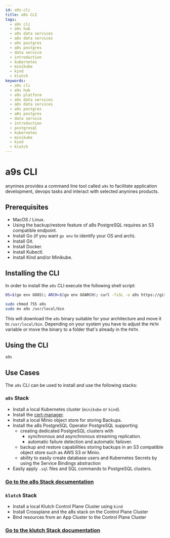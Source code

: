 ```yaml
---
id: a9s-cli
title: a9s CLI
tags:
  - a9s cli
  - a9s hub  
  - a9s data services
  - a8s data services
  - a9s postgres
  - a8s postgres
  - data service
  - introduction
  - kubernetes
  - minikube
  - kind
  - klutch
keywords:
  - a9s cli
  - a9s hub
  - a9s platform
  - a9s data services
  - a8s data services
  - a9s postgres
  - a8s postgres
  - data service
  - introduction
  - postgresql  
  - kubernetes
  - minikube
  - kind
  - klutch
---
```


# a9s CLI

anynines provides a command line tool called `a9s` to facilitate application development, devops tasks and interact with selected anynines products.

## Prerequisites

* MacOS / Linux.
* Using the backup/restore feature of a8s PostgreSQL requires an S3 compatible endpoint.
* Install Go (if you want `go env` to identify your OS and arch).
* Install Git.
* Install Docker.
* Install Kubectl.
* Install Kind and/or Minikube.

## Installing the CLI

In order to install the `a9s` CLI execute the following shell script:

```bash
OS=$(go env GOOS); ARCH=$(go env GOARCH); curl -fsSL -o a9s https://github.com/anynines/a9s-cli-v2/releases/download/v0.14.1/a9s-cli-v2_${OS}_${ARCH}.tar.gz
    
sudo chmod 755 a9s
sudo mv a9s /usr/local/bin
```

This will download the `a9s` binary suitable for your architecture and move it to `/usr/local/bin`.
Depending on your system you have to adjust the `PATH` variable or move the binary to a folder that's already in the `PATH`.

## Using the CLI

```bash
a9s
```

## Use Cases

The `a9s` CLI can be used to install and use the following stacks:

### `a8s` Stack
* Install a local Kubernetes cluster (`minikube` or `kind`).
* Install the [cert-manager](https://cert-manager.io/).
* Install a local Minio object store for storing Backups.
* Install the a8s PostgreSQL Operator PostgreSQL supporting
    * creating dedicated PostgreSQL clusters with 
        * synchronous and asynchronous streaming replication.
        * automatic failure detection and automatic failover.
    * backup and restore capabilities storing backups in an S3 compatible object store such as AWS S3 or Minio.
    * ability to easily create database users and Kubernetes Secrets by using the Service Bindings abstraction
* Easily apply `.sql` files and SQL commands to PostgreSQL clusters.

### [Go to the a8s Stack documentation](/docs/a9s-cli-a8s/)

### `klutch` Stack
* Install a local Klutch Control Plane Cluster using `kind`
* Install Crossplane and the a8s stack on the Control Plane Cluster
* Bind resources from an App Cluster to the Control Plane Cluster

### [Go to the klutch Stack documentation](/docs/a9s-cli-klutch/)
